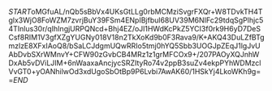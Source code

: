 $START$oMGfuAL/nQb5sBbVx4UKsGtLLg0rbMCMziSvgrFXQr+W8TDvkTH4Tglx3WjO8FoWZM7zvrjBuY39FSm4ENpIBjfbul68UV39M6NIFc29tdqSgPlhjc54TInlus30r/qIhIngjURPQNcd+Bhj4EZ/oJl1HWdKcPkZ5YCI3f0rk9H6yD7DeSCsf8RIM1V3gfXZgYUGNy018V18n2TkXoKd9b0F3Rava9/K+AKQ43DuLZfBTgmzlzE8XFxIAoQ8/bSaLCJdgmUQwRRIo5tmj0hYQ5Sbb3UOGJpZEqJ1lgJvUAbDvbSXrWMnvY+CFW90zGvbCB4MRz1z1grMFCOx9+/207PAOyXQJnhWDxAb5vDViLJIM+6nWaaxaAncjycSRZItyRo74v2ppB3suZv4ekpPYhWDMzclVvGT0+yOANhilwOd3xdUgoSbOtBp9P6Lvbi7AwAK60/1HSkYj4LkoWKh9g==$END$